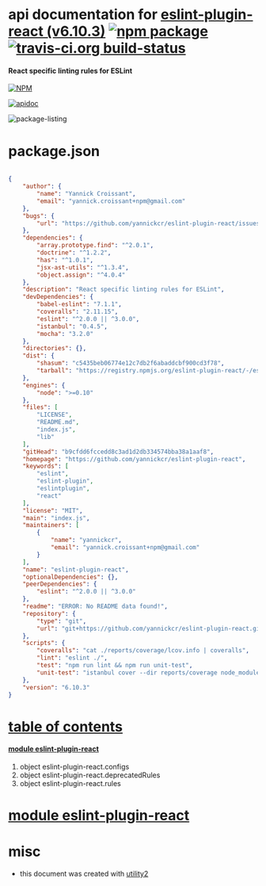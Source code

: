 # api documentation for  [eslint-plugin-react (v6.10.3)](https://github.com/yannickcr/eslint-plugin-react)  [![npm package](https://img.shields.io/npm/v/npmdoc-eslint-plugin-react.svg?style=flat-square)](https://www.npmjs.org/package/npmdoc-eslint-plugin-react) [![travis-ci.org build-status](https://api.travis-ci.org/npmdoc/node-npmdoc-eslint-plugin-react.svg)](https://travis-ci.org/npmdoc/node-npmdoc-eslint-plugin-react)
#### React specific linting rules for ESLint

[![NPM](https://nodei.co/npm/eslint-plugin-react.png?downloads=true)](https://www.npmjs.com/package/eslint-plugin-react)

[![apidoc](https://npmdoc.github.io/node-npmdoc-eslint-plugin-react/build/screen-capture.buildNpmdoc.browser._2Fhome_2Ftravis_2Fbuild_2Fnpmdoc_2Fnode-npmdoc-eslint-plugin-react_2Ftmp_2Fbuild_2Fapidoc.html.png)](https://npmdoc.github.io/node-npmdoc-eslint-plugin-react/build..beta..travis-ci.org/apidoc.html)

![package-listing](https://npmdoc.github.io/node-npmdoc-eslint-plugin-react/build/screen-capture.npmPackageListing.svg)



# package.json

```json

{
    "author": {
        "name": "Yannick Croissant",
        "email": "yannick.croissant+npm@gmail.com"
    },
    "bugs": {
        "url": "https://github.com/yannickcr/eslint-plugin-react/issues"
    },
    "dependencies": {
        "array.prototype.find": "^2.0.1",
        "doctrine": "^1.2.2",
        "has": "^1.0.1",
        "jsx-ast-utils": "^1.3.4",
        "object.assign": "^4.0.4"
    },
    "description": "React specific linting rules for ESLint",
    "devDependencies": {
        "babel-eslint": "7.1.1",
        "coveralls": "2.11.15",
        "eslint": "^2.0.0 || ^3.0.0",
        "istanbul": "0.4.5",
        "mocha": "3.2.0"
    },
    "directories": {},
    "dist": {
        "shasum": "c5435beb06774e12c7db2f6abaddcbf900cd3f78",
        "tarball": "https://registry.npmjs.org/eslint-plugin-react/-/eslint-plugin-react-6.10.3.tgz"
    },
    "engines": {
        "node": ">=0.10"
    },
    "files": [
        "LICENSE",
        "README.md",
        "index.js",
        "lib"
    ],
    "gitHead": "b9cfdd6fccedd8c3ad1d2db334574bba38a1aaf8",
    "homepage": "https://github.com/yannickcr/eslint-plugin-react",
    "keywords": [
        "eslint",
        "eslint-plugin",
        "eslintplugin",
        "react"
    ],
    "license": "MIT",
    "main": "index.js",
    "maintainers": [
        {
            "name": "yannickcr",
            "email": "yannick.croissant+npm@gmail.com"
        }
    ],
    "name": "eslint-plugin-react",
    "optionalDependencies": {},
    "peerDependencies": {
        "eslint": "^2.0.0 || ^3.0.0"
    },
    "readme": "ERROR: No README data found!",
    "repository": {
        "type": "git",
        "url": "git+https://github.com/yannickcr/eslint-plugin-react.git"
    },
    "scripts": {
        "coveralls": "cat ./reports/coverage/lcov.info | coveralls",
        "lint": "eslint ./",
        "test": "npm run lint && npm run unit-test",
        "unit-test": "istanbul cover --dir reports/coverage node_modules/mocha/bin/_mocha tests/**/*.js -- --reporter dot --opts tests/mocha.opts"
    },
    "version": "6.10.3"
}
```



# <a name="apidoc.tableOfContents"></a>[table of contents](#apidoc.tableOfContents)

#### [module eslint-plugin-react](#apidoc.module.eslint-plugin-react)
1.  object <span class="apidocSignatureSpan">eslint-plugin-react.</span>configs
1.  object <span class="apidocSignatureSpan">eslint-plugin-react.</span>deprecatedRules
1.  object <span class="apidocSignatureSpan">eslint-plugin-react.</span>rules



# <a name="apidoc.module.eslint-plugin-react"></a>[module eslint-plugin-react](#apidoc.module.eslint-plugin-react)



# misc
- this document was created with [utility2](https://github.com/kaizhu256/node-utility2)
